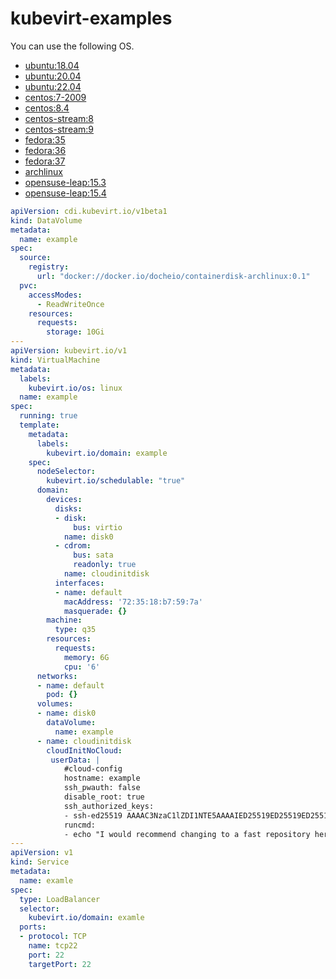 # kubevirt-examples

You can use the following OS.

- [ubuntu:18.04](https://hub.docker.com/layers/docheio/containerdisk-ubuntu/18.04/images/sha256-33332ecf2a5853df4c9ca732958f339d4a28869516f2d0de8239fc578f969838?context=explore)
- [ubuntu:20.04](https://hub.docker.com/layers/docheio/containerdisk-ubuntu/20.04/images/sha256-85af275e351b746b1102785d1f4821b458a2fc2695edb8ac665f5725e3bb7f5d?context=explore)
- [ubuntu:22.04](https://hub.docker.com/layers/docheio/containerdisk-ubuntu/22.04/images/sha256-58c89e3a679948cb4daed81f7ef9b4ed0b29e4570903ecc8bf7dce64210596d5?context=explore)
- [centos:7-2009](https://hub.docker.com/layers/docheio/containerdisk-centos/7-2009/images/sha256-d74d97740ff894cf806aac255fef93bf9a2bbbb2cf7907cd4eba8a3c440a51bd?context=explore)
- [centos:8.4](https://hub.docker.com/layers/docheio/containerdisk-centos/8.4/images/sha256-2052443bf96dbaad5f40dbc44aca8777bd1021505e1239c54bf519a5f4a4488b?context=explore)
- [centos-stream:8](https://hub.docker.com/layers/docheio/containerdisk-centos-stream/8/images/sha256-f1b05d72ca7ed5baf77b4890f00764dbbb84259bd8ed77f40352ef723bd722cc?context=explore)
- [centos-stream:9](https://hub.docker.com/layers/docheio/containerdisk-centos-stream/9/images/sha256-c9089852a3f510c60b13105ffe3c6fc1fdf1f82fb1ade2f9889e6eeb4b4ba9a4?context=explore)
- [fedora:35](https://hub.docker.com/layers/docheio/containerdisk-fedora/35/images/sha256-aa7c41149156759ce91a12cf6967c200041f65ed9e5c5f5e4f1631407158ef63?context=explore)
- [fedora:36](https://hub.docker.com/layers/docheio/containerdisk-fedora/36/images/sha256-5b1f811292f645c9be8371a1666798e4c18618d6dc99e6ce086bd67c39908925?context=explore)
- [fedora:37](https://hub.docker.com/layers/docheio/containerdisk-fedora/37/images/sha256-e72db3a493ce58faa8a7269e1305603cf7c9984f06b8bd0598b146fbc0385dea?context=explore)
- [archlinux](https://hub.docker.com/layers/docheio/containerdisk-archlinux/0.1/images/sha256-c7c521134ccf397ff87ac6434beb3890e81fb203a29abd27ef4f32907a900cd7?context=explore)
- [opensuse-leap:15.3](https://hub.docker.com/layers/docheio/containerdisk-opensuse-leap/15.3/images/sha256-bdc783d3056f4de807b5f8227f9c911247fac1439f7d9ea0b451a4464a8a3d5f?context=explore)
- [opensuse-leap:15.4](https://hub.docker.com/layers/docheio/containerdisk-opensuse-leap/15.4/images/sha256-dd346b4173a5bfbeeba1438dc6af68732ddd3d0d09a05b037dd8a3858c08a395?context=explore)

```yaml
apiVersion: cdi.kubevirt.io/v1beta1
kind: DataVolume
metadata:
  name: example
spec:
  source:
    registry:
      url: "docker://docker.io/docheio/containerdisk-archlinux:0.1"
  pvc:
    accessModes:
      - ReadWriteOnce
    resources:
      requests:
        storage: 10Gi
---
apiVersion: kubevirt.io/v1
kind: VirtualMachine
metadata:
  labels:
    kubevirt.io/os: linux
  name: example
spec:
  running: true
  template:
    metadata:
      labels:
        kubevirt.io/domain: example
    spec:
      nodeSelector:
        kubevirt.io/schedulable: "true"
      domain:
        devices:
          disks:
          - disk:
              bus: virtio
            name: disk0
          - cdrom:
              bus: sata
              readonly: true
            name: cloudinitdisk
          interfaces:
          - name: default
            macAddress: '72:35:18:b7:59:7a'
            masquerade: {}
        machine:
          type: q35
        resources:
          requests:
            memory: 6G
            cpu: '6'
      networks:
      - name: default
        pod: {}
      volumes:
      - name: disk0
        dataVolume:
          name: example
      - name: cloudinitdisk
        cloudInitNoCloud:
         userData: |
            #cloud-config
            hostname: example
            ssh_pwauth: false
            disable_root: true
            ssh_authorized_keys:
            - ssh-ed25519 AAAAC3NzaC1lZDI1NTE5AAAAIED25519ED25519ED25519ed25519+ED25519ed25519 user@local
            runcmd:
            - echo "I would recommend changing to a fast repository here."
---
apiVersion: v1
kind: Service
metadata:
  name: examle
spec:
  type: LoadBalancer
  selector:
    kubevirt.io/domain: examle
  ports:
  - protocol: TCP
    name: tcp22
    port: 22
    targetPort: 22
```